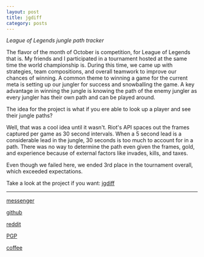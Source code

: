 ```yaml
---
layout: post
title: jgdiff
category: posts
---
```


*League of Legends jungle path tracker*

The flavor of the month of October is competition, for League of Legends that is. My friends and I participated in a tournament hosted at the same time the world championship is. During this time, we came up with strategies, team compositions, and overall teamwork to improve our chances of winning. A common theme to winning a game for the current meta is setting up our jungler for success and snowballing the game. A key advantage in winning the jungle is knowing the path of the enemy jungler as every jungler has their own path and can be played around.

The idea for the project is what if you ere able to look up a player and see their jungle paths?

Well, that was a cool idea until it wasn't. Riot's API spaces out the frames captured per game as 30 second intervals. When a 5 second lead is a considerable lead in the jungle, 30 seconds is too much to account for in a path. There was no way to determine the path even given the frames, gold, and experience because of external factors like invades, kills, and taxes.

Even though we failed here, we ended 3rd place in the tournament overall, which exceeded expectations.

Take a look at the project if you want:
[jgdiff][jgdiff]

---

[messenger][facebook]

[github][dqd]

[reddit][reddit]

[PGP][PGP]

[coffee][coffee]

[facebook]: https://www.m.me/dqdang1
[dqd]: https://github.com/dqdang
[reddit]: https://www.reddit.com/user/outsidefarmland/
[PGP]: https://raw.githubusercontent.com/dqdang/dqdang.github.io/master/derek-dang.asc
[coffee]: https://www.buymeacoffee.com/dqdang
[jgdiff]: https://github.com/dqdang/jgdiff
